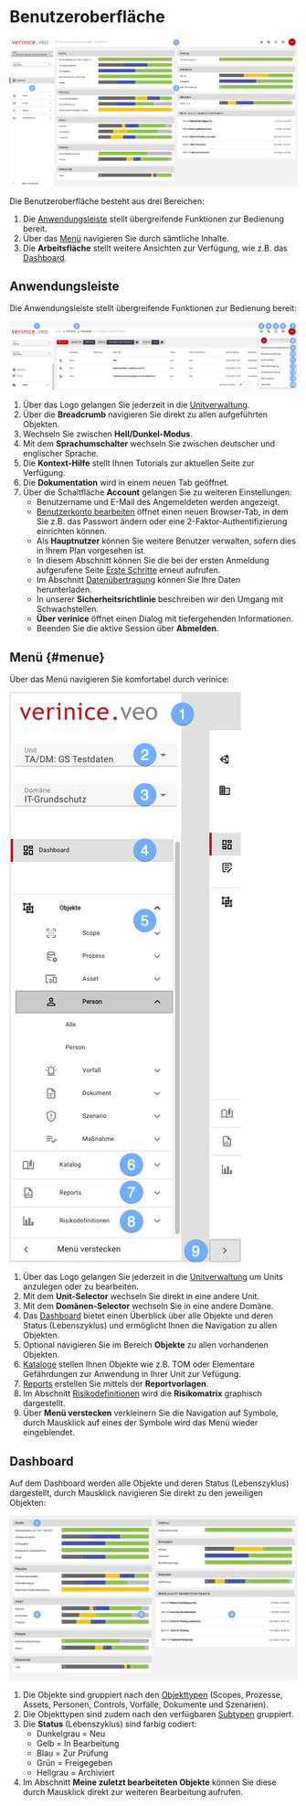 # Benutzeroberfläche

![Benutzeroberfläche](/assets/manual/user-interface.de.png)

Die Benutzeroberfläche besteht aus drei Bereichen:

1. Die [Anwendungsleiste](#anwendungsleiste) stellt übergreifende Funktionen zur Bedienung bereit.
1. Über das [Menü](#menue) navigieren Sie durch sämtliche Inhalte.
1. Die **Arbeitsfläche** stellt weitere Ansichten zur Verfügung, wie z.B. das [Dashboard](#dashboard).

## Anwendungsleiste

Die Anwendungsleiste stellt übergreifende Funktionen zur Bedienung bereit:

![Anwendungsleiste](/assets/manual/app-bar.de.png)

1. Über das Logo gelangen Sie jederzeit in die [Unitverwaltung](./units).
1. Über die **Breadcrumb** navigieren Sie direkt zu allen aufgeführten Objekten.
1. Wechseln Sie zwischen **Hell/Dunkel-Modus**.
1. Mit dem **Sprachumschalter** wechseln Sie zwischen deutscher und englischer Sprache.
1. Die **Kontext-Hilfe** stellt Ihnen Tutorials zur aktuellen Seite zur Verfügung.
1. Die **Dokumentation** wird in einem neuen Tab geöffnet.
1. Über die Schaltfläche **Account** gelangen Sie zu weiteren Einstellungen:
    - Benutzername und E-Mail des Angemeldeten werden angezeigt.
    - [Benutzerkonto bearbeiten](./accounts) öffnet einen neuen Browser-Tab, in dem Sie z.B. das Passwort ändern oder eine 2-Faktor-Authentifizierung einrichten können.
    - Als **Hauptnutzer** können Sie weitere Benutzer verwalten, sofern dies in Ihrem Plan vorgesehen ist.
    - In diesem Abschnitt können Sie die bei der ersten Anmeldung aufgerufene Seite [Erste Schritte](./welcome) erneut aufrufen.
    - Im Abschnitt [Datenübertragung](./data-transfer) können Sie Ihre Daten herunterladen.
    - In unserer **Sicherheitsrichtlinie** beschreiben wir den Umgang mit Schwachstellen.
    - **Über verinice** öffnet einen Dialog mit tiefergehenden Informationen.
    - Beenden Sie die aktive Session über **Abmelden**.

## Menü {#menue}

Über das Menü navigieren Sie komfortabel durch verinice:

![Menü](/assets/manual/menu.de.png)

1. Über das Logo gelangen Sie jederzeit in die [Unitverwaltung](./units) um Units anzulegen oder zu bearbeiten.
1. Mit dem **Unit-Selector** wechseln Sie direkt in eine andere Unit.
1. Mit dem **Domänen-Selector** wechseln Sie in eine andere Domäne.
1. Das [Dashboard](#dashboard) bietet einen Überblick über alle Objekte und deren Status (Lebenszyklus) und ermöglicht Ihnen die Navigation zu allen Objekten.
1. Optional navigieren Sie im Bereich **Objekte** zu allen vorhandenen Objekten.
1. [Kataloge](./catalogs) stellen Ihnen Objekte wie z.B. TOM oder Elementare Gefährdungen zur Anwendung in Ihrer Unit zur Vefügung.
1. [Reports](./reports) erstellen Sie mittels der **Reportvorlagen**.
1. Im Abschnitt [Risikodefinitionen](./risk-definition) wird die **Risikomatrix** graphisch dargestellt.
1. Über **Menü verstecken** verkleinern Sie die Navigation auf Symbole, durch Mausklick auf eines der Symbole wird das Menü wieder eingeblendet.

## Dashboard

Auf dem Dashboard werden alle Objekte und deren Status (Lebenszyklus) dargestellt, durch Mausklick navigieren Sie direkt zu den jeweiligen Objekten:

![Dashboard](/assets/manual/dashboard.de.png)

1. Die Objekte sind gruppiert nach den [Objekttypen](/object-model/objects) (Scopes, Prozesse, Assets, Personen, Controls, Vorfälle, Dokumente und Szenarien).
1. Die Objekttypen sind zudem nach den verfügbaren [Subtypen](/object-model/objects) gruppiert.
1. Die **Status** (Lebenszyklus) sind farbig codiert:
    - Dunkelgrau = Neu
    - Gelb = In Bearbeitung
    - Blau = Zur Prüfung
    - Grün = Freigegeben
    - Hellgrau = Archiviert
1. Im Abschnitt **Meine zuletzt bearbeiteten Objekte** können Sie diese durch Mausklick direkt zur weiteren Bearbeitung aufrufen.
